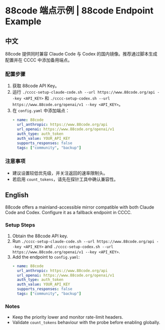 # 88code 端点示例 | 88code Endpoint Example

## 中文

88code 提供同时兼容 Claude Code 与 Codex 的国内镜像。推荐通过脚本生成配置并在 CCCC 中添加备用端点。

### 配置步骤

1. 获取 88code API Key。  
2. 运行 `./cccc-setup-claude-code.sh --url https://www.88code.org/api --key <API_KEY>` 和 `./cccc-setup-codex.sh --url https://www.88code.org/openai/v1 --key <API_KEY>`。  
3. 在 `config.yaml` 中添加端点：  
   ```yaml
   - name: 88code
     url_anthropic: https://www.88code.org/api
     url_openai: https://www.88code.org/openai/v1
     auth_type: auth_token
     auth_value: YOUR_API_KEY
     supports_responses: false
     tags: ["community", "backup"]
   ```

### 注意事项

- 建议设置较低优先级，并关注返回的速率限制头。  
- 若启用 `count_tokens`，请先在探针工具中确认兼容性。  

## English

88code offers a mainland-accessible mirror compatible with both Claude Code and Codex. Configure it as a fallback endpoint in CCCC.

### Setup Steps

1. Obtain the 88code API key.  
2. Run `./cccc-setup-claude-code.sh --url https://www.88code.org/api --key <API_KEY>` and `./cccc-setup-codex.sh --url https://www.88code.org/openai/v1 --key <API_KEY>`.  
3. Add the endpoint to `config.yaml`:  
   ```yaml
   - name: 88code
     url_anthropic: https://www.88code.org/api
     url_openai: https://www.88code.org/openai/v1
     auth_type: auth_token
     auth_value: YOUR_API_KEY
     supports_responses: false
     tags: ["community", "backup"]
   ```

### Notes

- Keep the priority lower and monitor rate-limit headers.  
- Validate `count_tokens` behaviour with the probe before enabling globally.  

